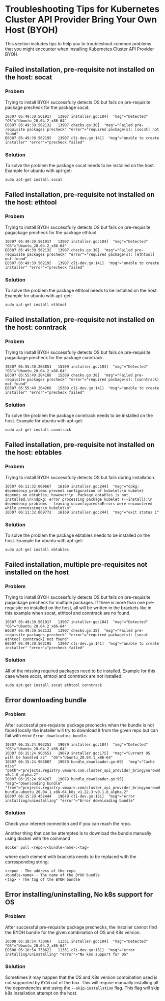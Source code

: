# Troubleshooting Tips for Kubernetes Cluster API Provider Bring Your Own Host (BYOH)
This section includes tips to help you to troubleshoot common problems that you might encounter when installing Kubernetes Cluster API Provider BYOH.

## Failed installation, pre-requisite not installed on the host: socat 
### Probem 
Trying to install BYOH successfully detects OS but fails on pre-requisite package precheck for the package socat.
```
I0307 05:49:30.561917   13907 installer.go:104]  "msg"="Detected"  "OS"="Ubuntu_20.04.2_x86-64"
E0307 05:49:30.562132   13907 checks.go:38]  "msg"="Failed pre-requisite packages precheck" "error"="required package(s): [socat] not found"  
E0307 05:49:30.562195   13907 cli-dev.go:141]  "msg"="unable to create installer" "error"="precheck failed" 
```
### Solution
To solve the problem the package socat needs to be installed on the host.
Example for ubuntu with apt-get:
```
sudo apt-get install socat
```

## Failed installation, pre-requisite not installed on the host: ethtool
### Probem 
Trying to install BYOH successfully detects OS but fails on pre-requisite pagackage precheck for the package ethtool.
```
I0307 05:49:30.561917   13907 installer.go:104]  "msg"="Detected"  "OS"="Ubuntu_20.04.2_x86-64"
E0307 05:49:30.562132   13907 checks.go:38]  "msg"="Failed pre-requisite packages precheck" "error"="required package(s): [ethtool] not found"  
E0307 05:49:30.562195   13907 cli-dev.go:141]  "msg"="unable to create installer" "error"="precheck failed" 
```
### Solution
To solve the problem the package ethtool needs to be installed on the host.
Example for ubuntu with apt-get:
```
sudo apt-get install ethtool
```

## Failed installation, pre-requisite not installed on the host: conntrack
### Probem 
Trying to install BYOH successfully detects OS but fails on pre-requisite pagackage precheck for the package conntrack.
```
I0307 05:55:40.203851   15309 installer.go:104]  "msg"="Detected"  "OS"="Ubuntu_20.04.2_x86-64"
E0307 05:55:40.204188   15309 checks.go:38]  "msg"="Failed pre-requisite packages precheck" "error"="required package(s): [conntrack] not found"  
E0307 05:55:40.204260   15309 cli-dev.go:141]  "msg"="unable to create installer" "error"="precheck failed"
```
### Solution
To solve the problem the package conntrack needs to be installed on the host.
Example for ubuntu with apt-get:
```
sudo apt-get install conntrack
```

## Failed installation, pre-requisite not installed on the host: ebtables
### Probem 
Trying to install BYOH successfully detects OS but fails during installation.
```
I0307 06:11:32.069667   16169 installer.go:244]  "msg"="dpkg: dependency problems prevent configuration of kubelet:\n kubelet depends on ebtables; however:\n  Package ebtables is not installed.\n\ndpkg: error processing package kubelet (--install):\n dependency problems - leaving unconfigured\nErrors were encountered while processing:\n kubelet\n"  
I0307 06:11:32.069772   16169 installer.go:244]  "msg"="exit status 1"
```
### Solution
To solve the problem the package ebtables needs to be installed on the host.
Example for ubuntu with apt-get:
```
sudo apt-get install ebtables
```

## Failed installation, multiple pre-requisites not installed on the host
### Problem
Trying to install BYOH successfully detects OS but fails on pre-requisite pagackage precheck for multiple packages. If there is more than one pre-requisite no installed on the host, all will be written in the brackets like in this example when socat, ethtool and conntrack are no found.
```
I0307 05:49:30.561917   13907 installer.go:104]  "msg"="Detected"  "OS"="Ubuntu_20.04.2_x86-64"
E0307 05:49:30.562132   13907 checks.go:38]  "msg"="Failed pre-requisite packages precheck" "error"="required package(s): [socat ethtool conntrack] not found"  
E0307 05:49:30.562195   13907 cli-dev.go:141]  "msg"="unable to create installer" "error"="precheck failed"
```
### Solution
All of the missing required packages need to be installed.
Example for this case where socat, ethtool and conntrack are not installed:
```
sudo apt-get install socat ethtool conntrack
```

## Error downloading bundle
### Problem
After successful pre-requisite package prechecks when the bundle is not found locally the installer will try to download it from the given repo but can fail with error `Error downloading bundle`.
```
I0307 06:15:24.903253   19079 installer.go:104]  "msg"="Detected"  "OS"="Ubuntu_20.04.2_x86-64"
I0307 06:15:24.903551   19079 installer.go:175]  "msg"="Current OS will be handled as"  "OS"="Ubuntu_20.04.1_x86-64"
I0307 06:15:24.903807   19079 bundle_downloader.go:69]  "msg"="Cache miss"  "path"="projects.registry.vmware.com.cluster_api_provider_bringyourownhost/v1.22.3-v0.1.0_alpha.2"
I0307 06:15:24.904267   19079 bundle_downloader.go:95]  "msg"="Downloading bundle"  "from"="projects.registry.vmware.com/cluster_api_provider_bringyourownhost/byoh-bundle-ubuntu_20.04.1_x86-64_k8s_v1.22.3:v0.1.0_alpha.2"
E0307 06:15:29.452444   19079 cli-dev.go:151]  "msg"="error installing/uninstalling" "error"="Error downloading bundle" 
```

### Solution
Check your internet connection and if you can reach the repo.

Another thing that can be attempted is to download the bundle manually using docker with the command 

`docker pull <repo>/<bundle-name>:<tag>` 

where each element with brackets needs to be replaced with the corresponding string:
```
<repo> - The address of the repo 
<bundle-name> - The name of the BYOH bundle
<tag> - The tag of the BYOH bundle
```

## Error installing/uninstalling, No k8s support for OS
### Problem
After successful pre-requisite package prechecks, the installer cannot find the BYOH bundle for the given combination of OS and K8s version.
```
I0308 05:18:54.733467   11351 installer.go:104]  "msg"="Detected"  "OS"="Ubuntu_20.04.2_x86-64"
E0308 05:18:54.733622   11351 cli-dev.go:151]  "msg"="error installing/uninstalling" "error"="No k8s support for OS"
```
### Solution
Sometimes it may happen that the OS and K8s version combination used is not supported by `BYOH` out of the box. This will require manually installing all the dependencies and using the `--skip-installation` flag. This flag will skip k8s installation attempt on the host.
